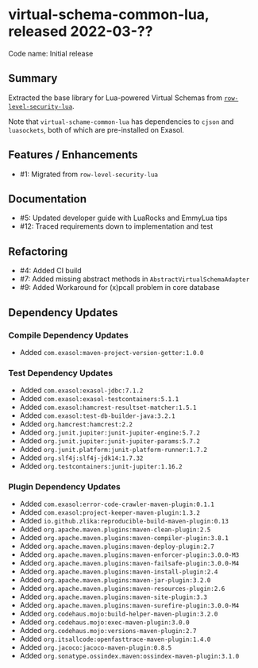 # virtual-schema-common-lua, released 2022-03-??
 
Code name: Initial release
 
## Summary

Extracted the base library for Lua-powered Virtual Schemas from [`row-level-security-lua`](https://github.com/exasol/row-level-security-lua).

Note that `virtual-schame-common-lua` has dependencies to `cjson` and `luasockets`, both of which are pre-installed on Exasol.

## Features / Enhancements
 
* #1: Migrated from `row-level-security-lua`

## Documentation

* #5: Updated developer guide with LuaRocks and EmmyLua tips
* #12: Traced requirements down to implementation and test

## Refactoring

* #4: Added CI build
* #7: Added missing abstract methods in `AbstractVirtualSchemaAdapter`
* #9: Added Workaround for (x)pcall problem in core database

## Dependency Updates

### Compile Dependency Updates

* Added `com.exasol:maven-project-version-getter:1.0.0`

### Test Dependency Updates

* Added `com.exasol:exasol-jdbc:7.1.2`
* Added `com.exasol:exasol-testcontainers:5.1.1`
* Added `com.exasol:hamcrest-resultset-matcher:1.5.1`
* Added `com.exasol:test-db-builder-java:3.2.1`
* Added `org.hamcrest:hamcrest:2.2`
* Added `org.junit.jupiter:junit-jupiter-engine:5.7.2`
* Added `org.junit.jupiter:junit-jupiter-params:5.7.2`
* Added `org.junit.platform:junit-platform-runner:1.7.2`
* Added `org.slf4j:slf4j-jdk14:1.7.32`
* Added `org.testcontainers:junit-jupiter:1.16.2`

### Plugin Dependency Updates

* Added `com.exasol:error-code-crawler-maven-plugin:0.1.1`
* Added `com.exasol:project-keeper-maven-plugin:1.3.2`
* Added `io.github.zlika:reproducible-build-maven-plugin:0.13`
* Added `org.apache.maven.plugins:maven-clean-plugin:2.5`
* Added `org.apache.maven.plugins:maven-compiler-plugin:3.8.1`
* Added `org.apache.maven.plugins:maven-deploy-plugin:2.7`
* Added `org.apache.maven.plugins:maven-enforcer-plugin:3.0.0-M3`
* Added `org.apache.maven.plugins:maven-failsafe-plugin:3.0.0-M4`
* Added `org.apache.maven.plugins:maven-install-plugin:2.4`
* Added `org.apache.maven.plugins:maven-jar-plugin:3.2.0`
* Added `org.apache.maven.plugins:maven-resources-plugin:2.6`
* Added `org.apache.maven.plugins:maven-site-plugin:3.3`
* Added `org.apache.maven.plugins:maven-surefire-plugin:3.0.0-M4`
* Added `org.codehaus.mojo:build-helper-maven-plugin:3.2.0`
* Added `org.codehaus.mojo:exec-maven-plugin:3.0.0`
* Added `org.codehaus.mojo:versions-maven-plugin:2.7`
* Added `org.itsallcode:openfasttrace-maven-plugin:1.4.0`
* Added `org.jacoco:jacoco-maven-plugin:0.8.5`
* Added `org.sonatype.ossindex.maven:ossindex-maven-plugin:3.1.0`
